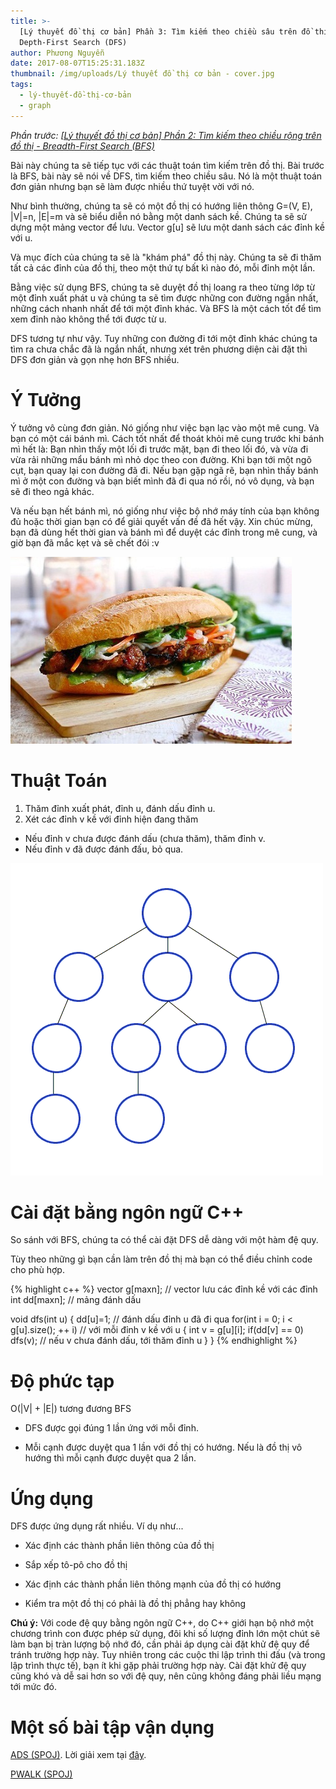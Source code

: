 ```yaml
---
title: >-
  [Lý thuyết đồ thị cơ bản] Phần 3: Tìm kiếm theo chiều sâu trên đồ thị -
  Depth-First Search (DFS)
author: Phương Nguyễn
date: 2017-08-07T15:25:31.183Z
thumbnail: /img/uploads/Lý thuyết đồ thị cơ bản - cover.jpg
tags:
  - lý-thuyết-đồ-thị-cơ-bản
  - graph
---
```

*Phần trước: [\[Lý thuyết đồ thị cơ bản\] Phần 2: Tìm kiếm theo chiều rộng trên đồ thị - Breadth-First Search \(BFS\)](http://cowboycoder.tech/article/ly-thuyet-do-thi-co-ban-tim-kiem-theo-chieu-rong-tren-do-thi-breadth-first-search-bfs)*

Bài này chúng ta sẽ tiếp tục với các thuật toán tìm kiếm trên đồ thị. Bài trước là BFS, bài này sẽ nói về DFS, tìm kiếm theo chiều sâu. Nó là một thuật toán đơn giản nhưng bạn sẽ làm được nhiều thứ tuyệt vời với nó. 

Như bình thường, chúng ta sẽ có một đồ thị có hướng liên thông G=\(V, E\), \|V\|=n, \|E\|=m và sẽ biểu diễn nó bằng một danh sách kề. Chúng ta sẽ sử dựng một mảng vector để lưu. Vector g\[u\] sẽ lưu một danh sách các đỉnh kề với u.

Và mục đích của chúng ta sẽ là "khám phá" đồ thị này. Chúng ta sẽ đi thăm tất cả các đỉnh của đồ thị, theo một thứ tự bất kì nào đó, mỗi đỉnh một lần.

Bằng việc sử dụng BFS, chúng ta sẽ duyệt đồ thị loang ra theo từng lớp từ một đỉnh xuất phát u và chúng ta sẽ tìm được những con đường ngắn nhất, những cách nhanh nhất để tới một đỉnh khác. Và BFS là một cách tốt để tìm xem đỉnh nào không thể tới được từ u. 

DFS tương tự như vậy. Tuy những con đường đi tới một đỉnh khác chúng ta tìm ra chưa chắc đã là ngắn nhất, nhưng xét trên phương diện cài đặt thì DFS đơn giản và gọn nhẹ hơn BFS nhiều.

# Ý Tưởng

Ý tưởng vô cùng đơn giản. Nó giống như việc bạn lạc vào một mê cung. Và bạn có một cái bánh mì. Cách tốt nhất để thoát khỏi mê cung trước khi bánh mì hết là: Bạn nhìn thấy một lối đi trước mặt, bạn đi theo lối đó, và vừa đi vừa rải những mẩu bánh mì nhỏ dọc theo con đường. Khi bạn tới một ngõ cụt, bạn quay lại con đường đã đi. Nếu bạn gặp ngã rẽ, bạn nhìn thấy bánh mì ở một con đường và bạn biết mình đã đi qua nó rồi, nó vô dụng, và bạn sẽ đi theo ngả khác. 

Và nếu bạn hết bánh mì, nó giống như việc bộ nhớ máy tính của bạn không đủ hoặc thời gian bạn có để giải quyết vấn đề đã hết vậy. Xin chúc mừng, bạn đã dùng hết thời gian và bánh mì để duyệt các đỉnh trong mê cung, và giờ bạn đã mắc kẹt và sẽ chết đói :v

![undefined](/img/uploads/ly-thuyet-do-thi-co-ban-3-1.jpg)

# Thuật Toán

1. Thăm đỉnh xuất phát, đỉnh u, đánh dấu đỉnh u.
2. Xét các đỉnh v kề với đỉnh hiện đang thăm
 * Nếu đỉnh v chưa được đánh dấu \(chưa thăm\), thăm đỉnh v.
 * Nếu đỉnh v đã được đánh đấu, bỏ qua.

![undefined](/img/uploads/ly-thuyet-do-thi-co-ban-3-2.gif)

# Cài đặt bằng ngôn ngữ C++

So sánh với BFS, chúng ta có thể cài đặt DFS dễ dàng với một hàm đệ quy.

Tùy theo những gì bạn cần làm trên đồ thị mà bạn có thể điều chỉnh code cho phù hợp. 

{% highlight c++ %}
vector g[maxn]; // vector lưu các đỉnh kề với các đỉnh
int dd[maxn]; // mảng đánh dấu

void dfs(int u)
{
    dd[u]=1; // đánh dấu đỉnh u đã đi qua
    for(int i = 0; i < g[u].size(); ++ i) // với mỗi đỉnh v kề với u
    {
        int v = g[u][i];
        if(dd[v] == 0) dfs(v); // nếu v chưa đánh dấu, tới thăm đỉnh u
    }
}
{% endhighlight %}

# Độ phức tạp

O\(\|V\| + \|E\|\) tương đương BFS

* DFS được gọi đúng 1 lần ứng với mỗi đỉnh.

* Mỗi cạnh được duyệt qua 1 lần với đồ thị có hướng. Nếu là đồ thị vô hướng thì mỗi cạnh được duyệt qua 2 lần.

# Ứng dụng

DFS được ứng dụng rất nhiều. Ví dụ như...

* Xác định các thành phần liên thông của đồ thị

* Sắp xếp tô-pô cho đồ thị

* Xác định các thành phần liên thông mạnh của đồ thị có hướng

* Kiểm tra một đồ thị có phải là đồ thị phẳng hay không

**Chú ý:** Với code đệ quy bằng ngôn ngữ C++, do C++ giới hạn bộ nhớ một chương trình con được phép sử dụng, đôi khi số lượng đỉnh lớn một chút sẽ làm bạn bị tràn lượng bộ nhớ đó, cần phải áp dụng cài đặt khử đệ quy để tránh trường hợp này. Tuy nhiên trong các cuộc thi lập trình thi đấu (và trong lập trình thực tế), bạn ít khi gặp phải trường hợp này. Cài đặt khử đệ quy cũng khó và dễ sai hơn so với đệ quy, nên cũng không đáng phải liều mạng tới mức đó.

# Một số bài tập vận dụng 

[ADS (SPOJ\)](http://vn.spoj.com/problems/ADS/). Lời giải xem tại [đây](http://cowboycoder.tech/spoj/spoj-ads-quang-cao).

[PWALK (SPOJ\)](http://vn.spoj.com/problems/PWALK/)

